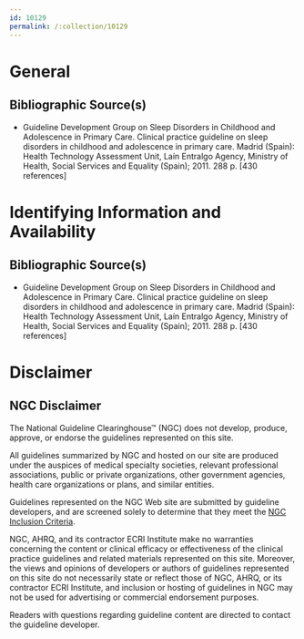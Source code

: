```yaml
---
id: 10129
permalink: /:collection/10129
---
```


# General

## Bibliographic Source(s)

- Guideline Development Group on Sleep Disorders in Childhood and Adolescence in Primary Care. Clinical practice guideline on sleep disorders in childhood and adolescence in primary care. Madrid (Spain): Health Technology Assessment Unit, Laín Entralgo Agency, Ministry of Health, Social Services and Equality (Spain); 2011. 288 p. [430 references]

# Identifying Information and Availability

## Bibliographic Source(s)

- Guideline Development Group on Sleep Disorders in Childhood and Adolescence in Primary Care. Clinical practice guideline on sleep disorders in childhood and adolescence in primary care. Madrid (Spain): Health Technology Assessment Unit, Laín Entralgo Agency, Ministry of Health, Social Services and Equality (Spain); 2011. 288 p. [430 references]

# Disclaimer

## NGC Disclaimer

The National Guideline Clearinghouse™ (NGC) does not develop, produce, approve, or endorse the guidelines represented on this site.

All guidelines summarized by NGC and hosted on our site are produced under the auspices of medical specialty societies, relevant professional associations, public or private organizations, other government agencies, health care organizations or plans, and similar entities.

Guidelines represented on the NGC Web site are submitted by guideline developers, and are screened solely to determine that they meet the [NGC Inclusion Criteria](/help-and-about/summaries/inclusion-criteria).

NGC, AHRQ, and its contractor ECRI Institute make no warranties concerning the content or clinical efficacy or effectiveness of the clinical practice guidelines and related materials represented on this site. Moreover, the views and opinions of developers or authors of guidelines represented on this site do not necessarily state or reflect those of NGC, AHRQ, or its contractor ECRI Institute, and inclusion or hosting of guidelines in NGC may not be used for advertising or commercial endorsement purposes.

Readers with questions regarding guideline content are directed to contact the guideline developer.

